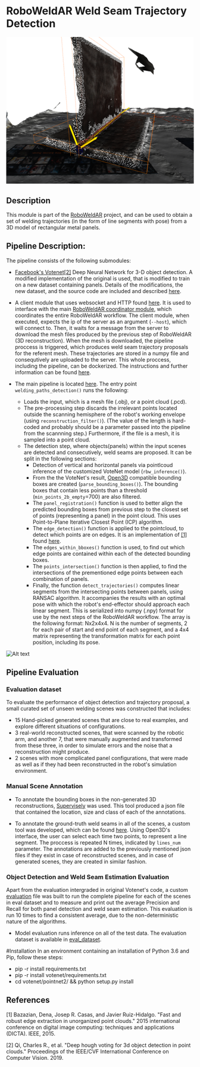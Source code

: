 # RoboWeldAR Weld Seam Trajectory Detection


![Alt text](weld_seam_proposal.png?raw=true "Weld seam trajectory proposal")

## Description

This module is part of the [RoboWeldAR]() project, and can be used to obtain a set of welding trajectories (in the form of line segments with pose) from a 3D model of rectangular metal panels.

## Pipeline Description:

The pipeline consists of the following submodules:

- [Facebook's Votenet](https://github.com/facebookresearch/votenet)[[2]](#2) Deep Neural Network for 3-D object detection. A modified implementation of the original is used, that is modified to train on a new dataset containing panels. Details of the modifications, the new dataset, and the source code are included and described [here](https://github.com/ikh-innovation/roboweldar-votenet).

- A client module that uses websocket and HTTP found [here](./networking/client.py). It is used to interface with the main [RoboWeldAR coordinator module](https://github.com/ikh-innovation/roboweldar-networking), which coordinates the entire RoboWeldAR workflow. The client module, when executed, expects the ip of the server as an argument (`--host`), which will connect to. Then, it waits for a message from the server to download the mesh files produced by the previous step of RoboWeldAR (3D reconstruction). When the mesh is downloaded, the pipeline proccess is triggered, which produces weld seam trajectory proposals for the referent mesh. These trajectories are stored in a numpy file and consequtively are uploaded to the server. This whole proccess, including the pipeline, can be dockerized. The instructions and further information can be found [here](https://github.com/ikh-innovation/roboweldar-dih-deliverables/tree/main/T2/roboweldar.weld_seam_detection/docker). 

- The main pipeline is located [here](./seam-detection/pipeline.py). The entry point `welding_paths_detection()` runs the following:
    - Loads the input, which is a mesh file (.obj), or a point cloud (.pcd).
    - The pre-processing step discards the irrelevant points located outside the scanning hemisphere of the robot's working envelope (using `reconstruction_filter()`). (The value of the length is hard-coded and probably should be a parameter passed into the pipeline from the scannning step.) Furthermore, if the file is a mesh, it is sampled into a point cloud.
    - The detection step, where objects(panels) within the input scenes are detected and consecutively, weld seams are proposed. It can be split in the following sections: 
        - Detection of vertical and horizontal panels via pointlcoud inference of the customized VoteNet model (`rbw_inference()`).
        - From the the VoteNet's result, [Open3D](http://www.open3d.org) compatible bounding boxes are created (`parse_bounding_boxes()`). The bounding boxes that contain less points than a threshold (`min_points_2b_empty`=700) are also filtered.
        - The `panel_registration()` function is used to better align the predicted bounding boxes from previous step to the closest set of points (representing a panel) in the point cloud. This uses Point-to-Plane Iterative Closest Point (ICP) algorithm.
        - The `edge_detection()` function is applied to the pointcloud, to detect which points are on edges. It is an implementation of [[1]](#1) found [here](./seam-detection/algorithms.py).
        - The `edges_within_bboxes()` function is used, to find out which edge points are contained within each of the detected bounding boxes.
        - The `points_intersection()` function is then applied, to find the intersections of the prementioned edge points between each combination of panels.
        - Finally, the function `detect_trajectories()` computes linear segments from the intersecting points between panels, using RANSAC algorithm. It accompanies the results with an optimal pose with which the robot's end-effector should approach each linear segment. This is serialized into numpy (.npy) format for use by the next steps of the RoboWeldAR workflow. The array is the following format: Nx2x4x4. N is the number of segments, 2 for each pair of start and end point of each segment, and a 4x4 matrix representing the transformation matrix for each point position, including its pose. 

![Alt text](pipeline.png?raw=true "Weld seam detection pipeline")

## Pipeline Evaluation

### Evaluation dataset
To evaluate the performance of object detection and trajectory proposal, a small curated set of unseen welding scenes was constructed that includes:
- 15 Hand-picked generated scenes that are close to real examples, and explore different situations of configurations.
- 3 real-world reconstructed scenes, that were scanned by the robotic arm, and another 7, that were manually augmented and transformed from these three, in order to simulate errors and the noise that a reconstruction might produce.
- 2 scenes with more complicated panel configurations, that were made as well as if they had been reconstructed in the robot's simulation environment.

### Manual Scene Annotation
- To annotate the bounding boxes in the non-generated 3D reconstructions, [Supervisely](http://www.supervise.ly) was used. This tool produced a json file that contained the location, size and class of each of the annotations.

- To annotate the ground-truth weld seams in all of the scenes, a custom tool was developed, which can be found [here](./seam-detection/trajectory_annotator.py). Using Open3D's interface, the user can select each time two points, to represent a line segment. The proccess is repeated N times, indicated by `lines_num` parameter. The annotations are added to the previously mentioned json files if they exist in case of reconstructed scenes, and in case of generated scenes, they are created in similar fashion. 

### Object Detection and Weld Seam Estimation Evaluation
Apart from the evaluation intergraded in original Votenet's code, a custom [evaluation](./seam-detection/evaluation.py) file was built to run the complete pipeline for each of the scenes in eval dataset and to measure and print out the average Precision and Recall for both panel detection and weld seam estimation. This evaluation is run 10 times to find a consistent average, due to the non-deterministic nature of the algorithms. 

- Model evaluation runs inference on all of the test data. The evaluation dataset is available in [eval_dataset](https://iknowhow-my.sharepoint.com/:f:/p/tsakelliou/Es_IjUmvbbNNph_jrN1q6wUBjtNd5khSaKC-gwvIPdtl_A?e=ZR5vPY). 


#Installation
In an environment containing an installation of Python 3.6 and Pip, follow these steps:
- pip -r install requirements.txt
- pip -r install votenet/requirements.txt
- cd votenet/pointnet2/ && python setup.py install



## References
<a id="1">[1]</a> 
Bazazian, Dena, Josep R. Casas, and Javier Ruiz-Hidalgo. "Fast and robust edge extraction in unorganized point clouds." 2015 international conference on digital image computing: techniques and applications (DICTA). IEEE, 2015.

<a id="2">[2]</a>
Qi, Charles R., et al. "Deep hough voting for 3d object detection in point clouds." Proceedings of the IEEE/CVF International Conference on Computer Vision. 2019.
